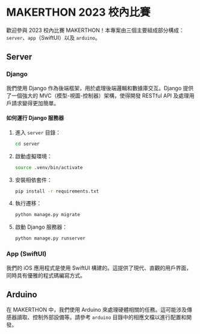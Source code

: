 # MAKERTHON 2023 校內比賽

歡迎參與 2023 校內比賽 MAKERTHON！本專案由三個主要組成部分構成：`server`、`app`（SwiftUI）以及 `arduino`。

## Server

### Django

我們使用 Django 作為後端框架，用於處理後端邏輯和數據庫交互。Django 提供了一個強大的 MVC（模型-視圖-控制器）架構，使得開發 RESTful API 及處理用戶請求變得更加簡單。

#### 如何運行 Django 服務器

1. 進入 `server` 目錄：

   ```bash
   cd server
   ```

2. 啟動虛擬環境：

   ```bash
   source .venv/bin/activate
   ```

3. 安裝相依套件：

   ```bash
   pip install -r requirements.txt
   ```

4. 執行遷移：

   ```bash
   python manage.py migrate
   ```

5. 啟動 Django 服務器：
   ```bash
   python manage.py runserver
   ```

### App (SwiftUI)

我們的 iOS 應用程式是使用 SwiftUI 構建的。這提供了現代、直觀的用戶界面，同時具有優雅的程式碼編寫方式。

## Arduino

在 MAKERTHON 中，我們使用 Arduino 來處理硬體相關的任務。這可能涉及傳感器讀取、控制外部設備等。請參考 `arduino` 目錄中的相應文檔以進行配置和開發。
